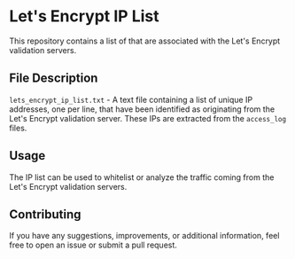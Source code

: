 # Let's Encrypt IP List

This repository contains a list of that are associated with the Let's Encrypt validation servers.

## File Description

`lets_encrypt_ip_list.txt` - A text file containing a list of unique IP addresses, one per line, that have been identified as originating from the Let's Encrypt validation server. These IPs are extracted from the `access_log` files.

## Usage

The IP list can be used to whitelist or analyze the traffic coming from the Let's Encrypt validation servers.

## Contributing

If you have any suggestions, improvements, or additional information, feel free to open an issue or submit a pull request.